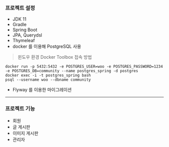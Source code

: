 ### 프로젝트 설정
- JDK 11
- Gradle
- Spring Boot
- JPA, Querydsl
- Thymeleaf
- docker 를 이용해 PostgreSQL 사용
>윈도우 환경 Docker Toolbox 접속 방법
```shell script
docker run -p 5432:5432 -e POSTGRES_USER=woo -e POSTGRES_PASSWORD=1234 -e POSTGRES_DB=community --name postgres_spring -d postgres
docker exec -i -t postgres_spring bash
psql --username woo --dbname community
```
- Flyway 를 이용한 마이그레이션
---
### 프로젝트 기능
- 회원
- 글 게시판
- 이미지 게시판
- 관리자

